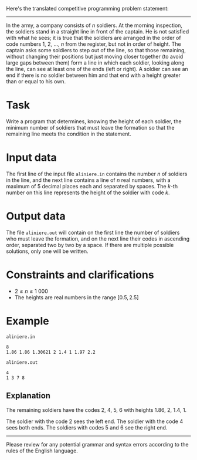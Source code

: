 Here's the translated competitive programming problem statement:

---

In the army, a company consists of $n$ soldiers. At the morning inspection, the soldiers stand in a straight line in front of the captain. He is not satisfied with what he sees; it is true that the soldiers are arranged in the order of code numbers $1$, $2$, $\dots$, $n$ from the register, but not in order of height. The captain asks some soldiers to step out of the line, so that those remaining, without changing their positions but just moving closer together (to avoid large gaps between them) form a line in which each soldier, looking along the line, can see at least one of the ends (left or right). A soldier can see an end if there is no soldier between him and that end with a height greater than or equal to his own.

# Task

Write a program that determines, knowing the height of each soldier, the minimum number of soldiers that must leave the formation so that the remaining line meets the condition in the statement.

# Input data

The first line of the input file `aliniere.in` contains the number $n$ of soldiers in the line, and the next line contains a line of $n$ real numbers, with a maximum of $5$ decimal places each and separated by spaces. The $k$-th number on this line represents the height of the soldier with code $k$.

# Output data

The file `aliniere.out` will contain on the first line the number of soldiers who must leave the formation, and on the next line their codes in ascending order, separated two by two by a space. If there are multiple possible solutions, only one will be written.

# Constraints and clarifications

* $2 \leq n \leq 1 \ 000$
* The heights are real numbers in the range $[0.5, 2.5]$

# Example

`aliniere.in`
```
8
1.86 1.86 1.30621 2 1.4 1 1.97 2.2
```

`aliniere.out`
```
4
1 3 7 8
```

## Explanation

The remaining soldiers have the codes $2$, $4$, $5$, $6$ with heights $1.86$, $2$, $1.4$, $1$.

The soldier with the code $2$ sees the left end.
The soldier with the code $4$ sees both ends.
The soldiers with codes $5$ and $6$ see the right end.

---

Please review for any potential grammar and syntax errors according to the rules of the English language.